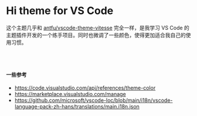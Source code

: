 # Hi theme for VS Code

这个主题几乎和 [antfu/vscode-theme-vitesse](https://github.com/antfu/vscode-theme-vitesse) 完全一样，是我学习 VS Code 的主题插件开发的一个练手项目。同时也微调了一些颜色，使得更加适合我自己的使用习惯。

<br>
<br>

#### 一些参考

- https://code.visualstudio.com/api/references/theme-color
- https://marketplace.visualstudio.com/manage
- https://github.com/microsoft/vscode-loc/blob/main/i18n/vscode-language-pack-zh-hans/translations/main.i18n.json
